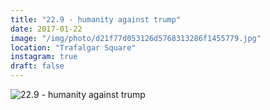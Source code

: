 ```yaml
---
title: "22.9 - humanity against trump"
date: 2017-01-22
image: "/img/photo/d21f77d053126d5768313286f1455779.jpg"
location: "Trafalgar Square"
instagram: true
draft: false
---
```


![22.9 - humanity against trump](/img/photo/d21f77d053126d5768313286f1455779.jpg)
